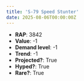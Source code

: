 ```yaml
---
title: 'S-79 Speed Stunter'
date: 2025-08-06T00:00:00Z
---
```

- **RAP**: 3842
- **Value**: -1
- **Demand level**: -1
- **Trend**: -1
- **Projected?**: True
- **Hyped?**: True
- **Rare?**: True
